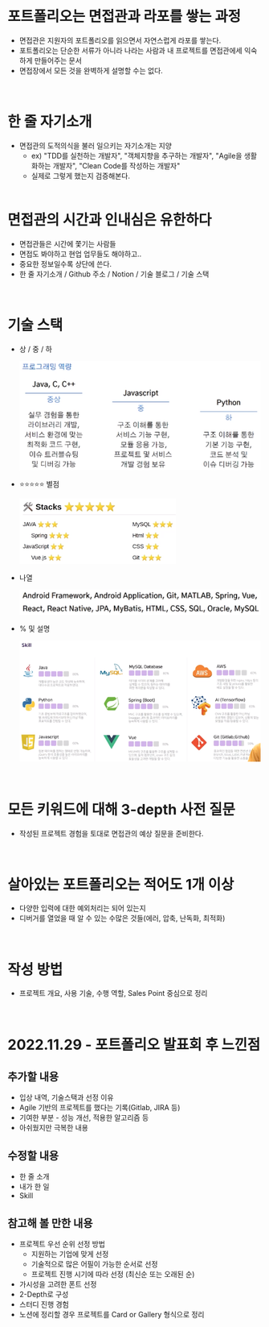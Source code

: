# 포트폴리오는 면접관과 라포를 쌓는 과정

- 면접관은 지원자의 포트폴리오를 읽으면서 자연스럽게 라포를 쌓는다.
- 포트폴리오는 단순한 서류가 아니라 나라는 사람과 내 프로젝트를 면접관에세 익숙하게 만들어주는 문서
- 면접장에서 모든 것을 완벽하게 설명할 수는 없다.
<br/>

# 한 줄 자기소개

- 면접관의 도적의식을 불러 일으키는 자기소개는 지양
  - ex) "TDD를 실천하는 개발자", "객체지향을 추구하는 개발자", "Agile을 생활화하는 개발자", "Clean Code를 작성하는 개발자"
  - 실제로 그렇게 했는지 검증해본다.
  <br/>

# 면접관의 시간과 인내심은 유한하다

- 면접관들은 시간에 쫓기는 사람들
- 면접도 봐야하고 현업 업무들도 해야하고..
- 중요한 정보일수록 상단에 쓴다.
- 한 줄 자기소개 / Github 주소 / Notion / 기술 블로그 / 기술 스택
<br/>

# 기술 스택

- 상 / 중 / 하

  ![기술스택_상중하](images/Portfolio_Tips/TechnicalStack_High_Middle_Low.PNG)

- ⭐⭐⭐⭐⭐ 별점

  ![기술스택_별점](images/Portfolio_Tips/TechnicalStack_Star.PNG)

- 나열

  ![기술스택_나열](images/Portfolio_Tips/TechnicalStack_List.PNG)

- % 및 설명

  ![기술스택_퍼센테이지_및_설명](images/Portfolio_Tips/TechnicalStack_Total.PNG)
<br/>

# 모든 키워드에 대해 3-depth 사전 질문

- 작성된 프로젝트 경험을 토대로 면접관의 예상 질문을 준비한다.
<br/>

# 살아있는 포트폴리오는 적어도 1개 이상

- 다양한 입력에 대한 예외처리는 되어 있는지
- 디버거를 열었을 때 알 수 있는 수많은 것들(에러, 압축, 난독화, 최적화)
<br/>

# 작성 방법

- 프로젝트 개요, 사용 기술, 수행 역할, Sales Point 중심으로 정리
<br/>

# 2022.11.29 - 포트폴리오 발표회 후 느낀점

## 추가할 내용

- 입상 내역, 기술스택과 선정 이유
- Agile 기반의 프로젝트를 했다는 기록(Gitlab, JIRA 등)
- 기여한 부분 - 성능 개선, 적용한 알고리즘 등
- 아쉬웠지만 극복한 내용

## 수정할 내용

- 한 줄 소개
- 내가 한 일
- Skill

## 참고해 볼 만한 내용

- 프로젝트 우선 순위 선정 방법
  - 지원하는 기업에 맞게 선정
  - 기술적으로 많은 어필이 가능한 순서로 선정
  - 프로젝트 진행 시기에 따라 선정 (최신순 또는 오래된 순)
- 가시성을 고려한 폰트 선정
- 2-Depth로 구성
- 스터디 진행 경험
- 노션에 정리할 경우 프로젝트를 Card or Gallery 형식으로 정리

